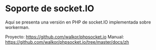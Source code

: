 # Soporte de socket.IO

Aquí se presenta una versión en PHP de socket.IO implementada sobre workerman.

Proyecto: https://github.com/walkor/phpsocket.io
Manual: https://github.com/walkor/phpsocket.io/tree/master/docs/zh

